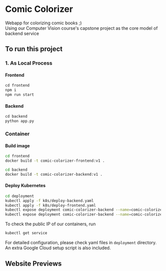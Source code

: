 # Comic Colorizer
Webapp for colorizing comic books ;)  
Using our Computer Vision course's capstone project as the core model of backend service
## To run this project
### 1. As Local Process
#### Frontend
```javascript
cd frontend
npm i
npm run start
```
#### Backend
```python
cd backend
python app.py
```
### Container
#### Build image
```bash
cd frontend
docker build -t comic-colorizer-frontend:v1 .
```
```bash
cd backend
docker build -t comic-colorizer-backend:v1 .
```
#### Deploy Kubernetes
```bash
cd deployment
kubectl apply -f k8s/deploy-backend.yaml
kubectl apply -f k8s/deploy-frontend.yaml
kubectl expose deployment comic-colorizer-backend --name=comic-colorizer-service --type=LoadBalancer --port 5000 --target-port 5000
kubectl expose deployment comic-colorizer-backend --name=comic-colorizer-service --type=LoadBalancer --port 3000 --target-port 3000
```
To check the public IP of our containers, run
```bash
kubectl get service
```
For detailed configuration, please check yaml files in `deployment` directory. An extra Google Cloud setup script is also included.
## Website Previews 

